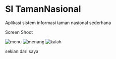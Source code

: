 # SI TamanNasional

Aplikasi sistem informasi taman nasional sederhana

Screen Shoot

![menu](https://user-images.githubusercontent.com/53558289/94772849-bd66f480-03e4-11eb-9788-810ac972534a.PNG)
![menang](https://user-images.githubusercontent.com/53558289/94773050-31a19800-03e5-11eb-894a-7f58f821f751.PNG)
![kalah](https://user-images.githubusercontent.com/53558289/94773076-3fefb400-03e5-11eb-9796-ab502e8cbcc1.PNG)

sekian dari saya
